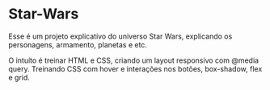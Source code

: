 # Star-Wars
Esse é um projeto explicativo do universo Star Wars, explicando os personagens, armamento, planetas e etc. 

O intuíto é treinar HTML e CSS, criando um layout responsivo com @media query. Treinando CSS com hover e interações nos botões, box-shadow, flex e grid. 
